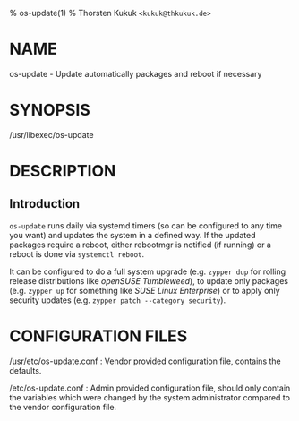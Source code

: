 % os-update(1)
% Thorsten Kukuk `<kukuk@thkukuk.de>`

# NAME

os-update - Update automatically packages and reboot if necessary

# SYNOPSIS

/usr/libexec/os-update

# DESCRIPTION

## Introduction
`os-update` runs daily via systemd timers (so can be configured to any time
you want) and updates the system in a defined way. If the updated packages
require a reboot, either rebootmgr is notified (if running) or a reboot is
done via `systemctl reboot`.

It can be configured to do a full system upgrade (e.g. `zypper dup` for
rolling release distributions like *openSUSE Tumbleweed*),
to update only packages (e.g. `zypper up` for something like
*SUSE Linux Enterprise*) or to apply only security updates
(e.g. `zypper patch --category security`).


# CONFIGURATION FILES

/usr/etc/os-update.conf
:  Vendor provided configuration file, contains the defaults.

/etc/os-update.conf
:  Admin provided configuration file, should only contain the variables which
were changed by the system administrator compared to the vendor configuration
file.
